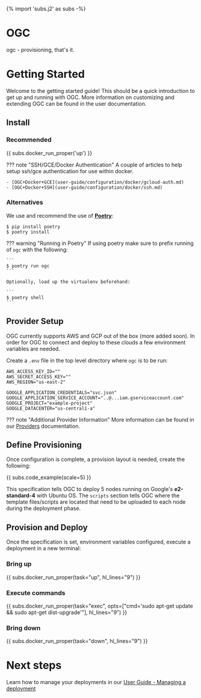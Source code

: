 {% import 'subs.j2' as subs -%}
# OGC

ogc - provisioning, that's it.

# Getting Started

Welcome to the getting started guide! This should be a quick introduction to get up and running with OGC. More information on customizing and extending OGC can be found in the user documentation.

## Install

### Recommended

{{ subs.docker_run_proper('up') }}

??? note "SSH/GCE/Docker Authentication"
    A couple of articles to help setup ssh/gce authentication for use within docker.

    - [OGC+Docker+GCE](user-guide/configuration/docker/gcloud-auth.md) 
    - [OGC+Docker+SSH](user-guide/configuration/docker/ssh.md)
### Alternatives
We use and recommend the use of **[Poetry](https://python-poetry.org/)**:

```shell
$ pip install poetry
$ poetry install
```

??? warning "Running in Poetry"
    If using poetry make sure to prefix running of `ogc` with the following:

    ```
    $ poetry run ogc
    ```

    Optionally, load up the virtualenv beforehand:

    ```
    $ poetry shell
    ```

## Provider Setup

OGC currently supports AWS and GCP out of the box (more added soon). In order for OGC to connect and deploy to these clouds a few environment variables are needed. 

Create a `.env` file in the top level directory where `ogc` is to be run:

```
AWS_ACCESS_KEY_ID=""
AWS_SECRET_ACCESS_KEY=""
AWS_REGION="us-east-2"

GOOGLE_APPLICATION_CREDENTIALS="svc.json"
GOOGLE_APPLICATION_SERVICE_ACCOUNT="..@...iam.gserviceaccount.com"
GOOGLE_PROJECT="example-project"
GOOGLE_DATACENTER="us-central1-a"
```

??? note "Additional Provider Information"
    More information can be found in our [Providers](user-guide/providers.md) documentation.

## Define Provisioning

Once configuration is complete, a provision layout is needed, create the following:

{{ subs.code_example(scale=5) }}

This specification tells OGC to deploy 5 nodes running on Google's **e2-standard-4** with Ubuntu OS. 
The `scripts` section tells OGC where the template files/scripts are located that need to be uploaded to each node during the deployment phase.

## Provision and Deploy

Once the specification is set, environment variables configured, execute a deployment in a new terminal:

### Bring up

{{ subs.docker_run_proper(task="up", hl_lines="9") }}

### Execute commands

{{ subs.docker_run_proper(task="exec", opts=["cmd='sudo apt-get update && sudo apt-get dist-upgrade'"], hl_lines="9") }}

### Bring down
{{ subs.docker_run_proper(task="down", hl_lines="9") }}

# Next steps

Learn how to manage your deployments in our [User Guide - Managing a deployment](user-guide/managing-nodes.md)